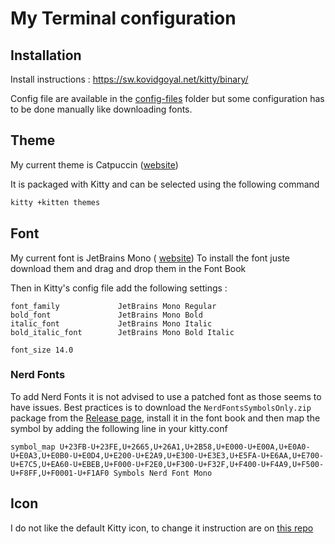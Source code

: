 # My Terminal configuration


## Installation 

Install instructions :  https://sw.kovidgoyal.net/kitty/binary/ 

Config file are available in the [config-files](./config-files) folder but some configuration has to be done manually like downloading fonts.

## Theme

My current theme is Catpuccin ([website](https://github.com/catppuccin/catppuccin))

It is packaged with Kitty and can be selected using the following command 
```bash
kitty +kitten themes
```

## Font

My current font is JetBrains Mono ( [website](https://www.jetbrains.com/lp/mono/))
To install the font juste download them and drag and drop them in the Font Book

Then in Kitty's config file add the following settings : 

```
font_family             JetBrains Mono Regular
bold_font               JetBrains Mono Bold
italic_font             JetBrains Mono Italic
bold_italic_font        JetBrains Mono Bold Italic

font_size 14.0
```

### Nerd Fonts

To add Nerd Fonts it is not advised to use a patched font as those seems to have issues.
Best practices is to download the `NerdFontsSymbolsOnly.zip
` package from the [Release page](https://github.com/ryanoasis/nerd-fonts/releases), install it in the font book and then map the symbol by adding the following line in your kitty.conf

```
symbol_map U+23FB-U+23FE,U+2665,U+26A1,U+2B58,U+E000-U+E00A,U+E0A0-U+E0A3,U+E0B0-U+E0D4,U+E200-U+E2A9,U+E300-U+E3E3,U+E5FA-U+E6AA,U+E700-U+E7C5,U+EA60-U+EBEB,U+F000-U+F2E0,U+F300-U+F32F,U+F400-U+F4A9,U+F500-U+F8FF,U+F0001-U+F1AF0 Symbols Nerd Font Mono

```

## Icon

I do not like the default Kitty icon, to change it instruction are on [this repo](https://github.com/DinkDonk/kitty-icon)


